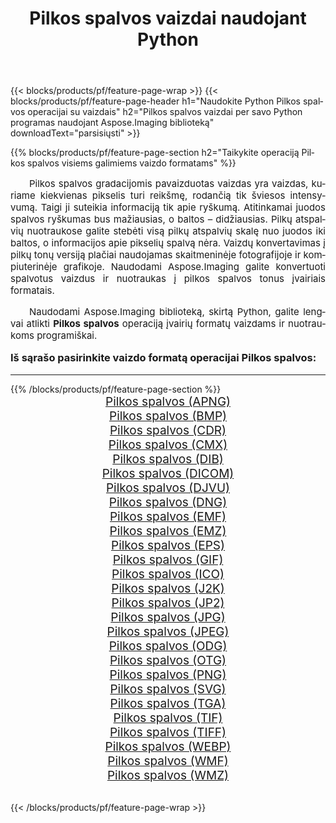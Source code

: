 ﻿---
title: Pilkos spalvos vaizdai naudojant Python 
weight: 3920
url: /lt/python-net/grayscale/ 
lang: lt
langdirlevel: 2
locales: zh-hans,ja,it,ru,de,es,fr,nl,id,lt,pl,pt,vi,tr,ko,zh-hant,ar,hi,th,sv,cs,uk,he
description: Aspose.Imaging bibliotekos taikymas Pilkos spalvos vaizdams ir nuotraukoms naudojant savo Python programas ir serverio API.
---

{{< blocks/products/pf/feature-page-wrap >}}
{{< blocks/products/pf/feature-page-header h1="Naudokite Python Pilkos spalvos operacijai su vaizdais" h2="Pilkos spalvos vaizdai per savo Python programas naudojant Aspose.Imaging biblioteką" downloadText="parsisiųsti" >}}


{{% blocks/products/pf/feature-page-section  h2="Taikykite operaciją Pilkos spalvos visiems galimiems vaizdo formatams" %}}
<p align="justify" style="text-indent:2em;font-size:15px;">
Pilkos spalvos gradacijomis pavaizduotas vaizdas yra vaizdas, kuriame kiekvienas pikselis turi reikšmę, rodančią tik šviesos intensyvumą. Taigi ji suteikia informaciją tik apie ryškumą. Atitinkamai juodos spalvos ryškumas bus mažiausias, o baltos – didžiausias. Pilkų atspalvių nuotraukose galite stebėti visą pilkų atspalvių skalę nuo juodos iki baltos, o informacijos apie pikselių spalvą nėra. Vaizdų konvertavimas į pilkų tonų versiją plačiai naudojamas skaitmeninėje fotografijoje ir kompiuterinėje grafikoje. Naudodami Aspose.Imaging galite konvertuoti spalvotus vaizdus ir nuotraukas į pilkos spalvos tonus įvairiais formatais.
</p>
<p align="justify" style="text-indent:2em;font-size:15px;">
Naudodami Aspose.Imaging biblioteką, skirtą Python, galite lengvai atlikti <b>Pilkos spalvos</b> operaciją įvairių formatų vaizdams ir nuotraukoms programiškai.
</p>
<h3 style="margin-top:16px;">
Iš sąrašo pasirinkite vaizdo formatą operacijai Pilkos spalvos:
</h3>
<hr/>
{{% /blocks/products/pf/feature-page-section %}}
<div class="container-fluid productfamilypage bg-gray">
    <div class="convertypes bg-gray agp-content section">
        <div class="container">
		<div class="row other-converters" style="gap: 10px;font-size: 19px;text-align:center;">
		    <div class='col-md-3 other-converter remove-lp remove-rp'><a href="/imaging/lt/python-net/grayscale/apng/" style="padding:15px;">Pilkos spalvos (APNG)</a></div><div class='col-md-3 other-converter remove-lp remove-rp'><a href="/imaging/lt/python-net/grayscale/bmp/" style="padding:15px;">Pilkos spalvos (BMP)</a></div><div class='col-md-3 other-converter remove-lp remove-rp'><a href="/imaging/lt/python-net/grayscale/cdr/" style="padding:15px;">Pilkos spalvos (CDR)</a></div><div class='col-md-3 other-converter remove-lp remove-rp'><a href="/imaging/lt/python-net/grayscale/cmx/" style="padding:15px;">Pilkos spalvos (CMX)</a></div><div class='col-md-3 other-converter remove-lp remove-rp'><a href="/imaging/lt/python-net/grayscale/dib/" style="padding:15px;">Pilkos spalvos (DIB)</a></div><div class='col-md-3 other-converter remove-lp remove-rp'><a href="/imaging/lt/python-net/grayscale/dicom/" style="padding:15px;">Pilkos spalvos (DICOM)</a></div><div class='col-md-3 other-converter remove-lp remove-rp'><a href="/imaging/lt/python-net/grayscale/djvu/" style="padding:15px;">Pilkos spalvos (DJVU)</a></div><div class='col-md-3 other-converter remove-lp remove-rp'><a href="/imaging/lt/python-net/grayscale/dng/" style="padding:15px;">Pilkos spalvos (DNG)</a></div><div class='col-md-3 other-converter remove-lp remove-rp'><a href="/imaging/lt/python-net/grayscale/emf/" style="padding:15px;">Pilkos spalvos (EMF)</a></div><div class='col-md-3 other-converter remove-lp remove-rp'><a href="/imaging/lt/python-net/grayscale/emz/" style="padding:15px;">Pilkos spalvos (EMZ)</a></div><div class='col-md-3 other-converter remove-lp remove-rp'><a href="/imaging/lt/python-net/grayscale/eps/" style="padding:15px;">Pilkos spalvos (EPS)</a></div><div class='col-md-3 other-converter remove-lp remove-rp'><a href="/imaging/lt/python-net/grayscale/gif/" style="padding:15px;">Pilkos spalvos (GIF)</a></div><div class='col-md-3 other-converter remove-lp remove-rp'><a href="/imaging/lt/python-net/grayscale/ico/" style="padding:15px;">Pilkos spalvos (ICO)</a></div><div class='col-md-3 other-converter remove-lp remove-rp'><a href="/imaging/lt/python-net/grayscale/j2k/" style="padding:15px;">Pilkos spalvos (J2K)</a></div><div class='col-md-3 other-converter remove-lp remove-rp'><a href="/imaging/lt/python-net/grayscale/jp2/" style="padding:15px;">Pilkos spalvos (JP2)</a></div><div class='col-md-3 other-converter remove-lp remove-rp'><a href="/imaging/lt/python-net/grayscale/jpg/" style="padding:15px;">Pilkos spalvos (JPG)</a></div><div class='col-md-3 other-converter remove-lp remove-rp'><a href="/imaging/lt/python-net/grayscale/jpeg/" style="padding:15px;">Pilkos spalvos (JPEG)</a></div><div class='col-md-3 other-converter remove-lp remove-rp'><a href="/imaging/lt/python-net/grayscale/odg/" style="padding:15px;">Pilkos spalvos (ODG)</a></div><div class='col-md-3 other-converter remove-lp remove-rp'><a href="/imaging/lt/python-net/grayscale/otg/" style="padding:15px;">Pilkos spalvos (OTG)</a></div><div class='col-md-3 other-converter remove-lp remove-rp'><a href="/imaging/lt/python-net/grayscale/png/" style="padding:15px;">Pilkos spalvos (PNG)</a></div><div class='col-md-3 other-converter remove-lp remove-rp'><a href="/imaging/lt/python-net/grayscale/svg/" style="padding:15px;">Pilkos spalvos (SVG)</a></div><div class='col-md-3 other-converter remove-lp remove-rp'><a href="/imaging/lt/python-net/grayscale/tga/" style="padding:15px;">Pilkos spalvos (TGA)</a></div><div class='col-md-3 other-converter remove-lp remove-rp'><a href="/imaging/lt/python-net/grayscale/tif/" style="padding:15px;">Pilkos spalvos (TIF)</a></div><div class='col-md-3 other-converter remove-lp remove-rp'><a href="/imaging/lt/python-net/grayscale/tiff/" style="padding:15px;">Pilkos spalvos (TIFF)</a></div><div class='col-md-3 other-converter remove-lp remove-rp'><a href="/imaging/lt/python-net/grayscale/webp/" style="padding:15px;">Pilkos spalvos (WEBP)</a></div><div class='col-md-3 other-converter remove-lp remove-rp'><a href="/imaging/lt/python-net/grayscale/wmf/" style="padding:15px;">Pilkos spalvos (WMF)</a></div><div class='col-md-3 other-converter remove-lp remove-rp'><a href="/imaging/lt/python-net/grayscale/wmz/" style="padding:15px;">Pilkos spalvos (WMZ)</a></div>
                </div>
        </div>
    </div>
</div>
<br/>

{{< /blocks/products/pf/feature-page-wrap >}}
